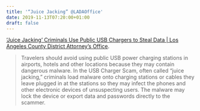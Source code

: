 ```yaml
---
title: '“Juice Jacking” @LADAOffice'
date: 2019-11-13T07:20:00+01:00
draft: false
---
```


[‘Juice Jacking’ Criminals Use Public USB Chargers to Steal Data | Los Angeles County District Attorney’s Office](http://da.co.la.ca.us/community/fraud-alerts/juice-jacking-crimina%0Als-use-public-usb-chargers-steal-data).

> Travelers should avoid using public USB power charging stations in airports, hotels and other locations because they may contain dangerous malware. In the USB Charger Scam, often called “juice jacking,” criminals load malware onto charging stations or cables they leave plugged in at the stations so they may infect the phones and other electronic devices of unsuspecting users. The malware may lock the device or export data and passwords directly to the scammer.